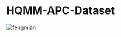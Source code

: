 # HQMM-APC-Dataset

![fengmian](https://github.com/Xushuolin/HQMM-APC-Dataset/assets/121299261/6936ceae-5648-46b9-a820-66db380b5002)
